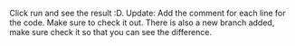 Click run and see the result :D. Update: Add the comment for each line for the code. Make sure to check it out. There is also a new branch added, make sure check it so that you can see the difference. 

